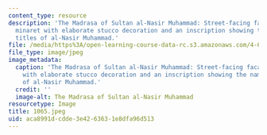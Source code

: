 ```yaml
---
content_type: resource
description: 'The Madrasa of Sultan al-Nasir Muhammad: Street-facing facade of the
  minaret with elaborate stucco decoration and an inscription showing the name and
  titles of al-Nasir Muhammad.'
file: /media/https%3A/open-learning-course-data-rc.s3.amazonaws.com/4-615-the-architecture-of-cairo-spring-2002/aca8991dcdde3e4263631e8dfa96d513_1065.jpeg
file_type: image/jpeg
image_metadata:
  caption: 'The Madrasa of Sultan al-Nasir Muhammad: Street-facing facade of the minaret
    with elaborate stucco decoration and an inscription showing the name and titles
    of al-Nasir Muhammad.'
  credit: ''
  image-alt: The Madrasa of Sultan al-Nasir Muhammad
resourcetype: Image
title: 1065.jpeg
uid: aca8991d-cdde-3e42-6363-1e8dfa96d513
---
```

